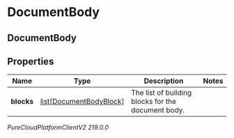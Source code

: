 # DocumentBody

## DocumentBody

## Properties

|Name | Type | Description | Notes|
|------------ | ------------- | ------------- | -------------|
| **blocks** | [list[DocumentBodyBlock]](DocumentBodyBlock) | The list of building blocks for the document body. | |



_PureCloudPlatformClientV2 219.0.0_
